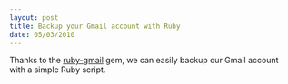 ```yaml
--- 
layout: post
title: Backup your Gmail account with Ruby
date: 05/03/2010
---
```


Thanks to the [ruby-gmail](http://github.com/dcparker/ruby-gmail, "ruby-gmail") gem, we can easily backup our Gmail account with a simple Ruby script.

